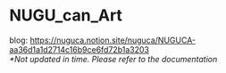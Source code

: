 # NUGU_can_Art
blog: https://nuguca.notion.site/nuguca/NUGUCA-aa36d1a1d2714c16b9ce6fd72b1a3203  
  *\*Not updated in time. Please refer to the documentation*
